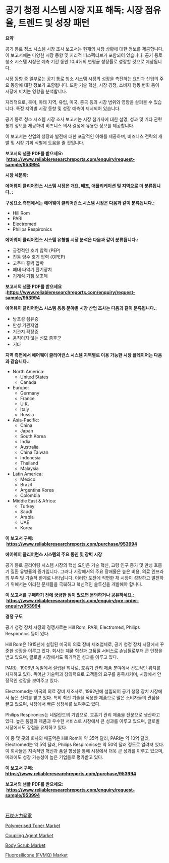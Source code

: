 <p><h1>공기 청정 시스템 시장 지표 해독: 시장 점유율, 트렌드 및 성장 패턴</h1></p><p><strong>요약</strong></p>
<p><p>공기 통로 청소 시스템 시장 조사 보고서는 현재의 시장 상황에 대한 정보를 제공합니다. 이 보고서에는 다양한 시장 동향 및 지리적 퍼스펙티브가 포함되어 있습니다. 공기 통로 청소 시스템 시장은 예측 기간 동안 10.4%의 연평균 성장률로 성장할 것으로 예상됩니다.</p><p>시장 동향 중 일부로는 공기 통로 청소 시스템 시장의 성장을 촉진하는 요인과 산업의 주요 동향에 대한 정보가 포함됩니다. 또한 기술 혁신, 시장 경쟁, 소비자 행동 변화 등이 시장에 미치는 영향을 분석합니다.</p><p>지리적으로, 북미, 아태 지역, 유럽, 미국, 중국 등의 시장 범위와 영향을 살펴볼 수 있습니다. 특정 지역별 시장 동향 및 성장 예측이 제시되어 있습니다.</p><p>공기 통로 청소 시스템 시장 조사 보고서는 시장 참가자에 대한 설명, 성과 및 기타 관련 통계 정보를 제공하여 비즈니스 의사 결정에 유용한 정보를 제공합니다.</p><p>이 보고서는 산업의 성장과 발전에 대한 포괄적인 이해를 제공하며, 비즈니스 전략의 개발 및 시장 기회 식별에 도움을 줄 것입니다.</p></p>
<p><strong>보고서의 샘플 PDF를 받으세요: &nbsp;<a href="https://www.reliableresearchreports.com/enquiry/request-sample/953994">https://www.reliableresearchreports.com/enquiry/request-sample/953994</a></strong></p>
<p><strong>시장 세분화:</strong></p>
<p><strong> 에어웨이 클리어런스 시스템 시장은 개요, 배포, 애플리케이션 및 지역으로 더 분류됩니다. :</strong></p>
<p><strong>구성요소 측면에서는 에어웨이 클리어런스 시스템 시장은 다음과 같이 분류됩니다.:</strong></p>
<p><ul><li>Hill Rom</li><li>PARI</li><li>Electromed</li><li>Philips Respironics</li></ul></p>
<p><strong> 에어웨이 클리어런스 시스템 유형별 시장 분석은 다음과 같이 분류됩니다.:</strong></p>
<p><ul><li>긍정적인 호기 압력 (PEP)</li><li>진동 양수 호기 압력 (OPEP)</li><li>고주파 흉벽 압박</li><li>폐내 타악기 환기장치</li><li>기계식 기침 보조제</li></ul></p>
<p><strong>보고서의 샘플 PDF를 받으세요 :<a href="https://www.reliableresearchreports.com/enquiry/request-sample/953994">https://www.reliableresearchreports.com/enquiry/request-sample/953994</a></strong></p>
<p><strong> 에어웨이 클리어런스 시스템 응용 분야별 시장 산업 조사는 다음과 같이 분류됩니다.:</strong></p>
<p><ul><li>낭포성 섬유증</li><li>만성 기관지염</li><li>기관지 확장증</li><li>움직이지 않는 섬모 증후군</li><li>기타</li></ul></p>
<p><strong>지역 측면에서 에어웨이 클리어런스 시스템 지역별로 이용 가능한 시장 플레이어는 다음과 같습니다.:</strong></p>
<p><ul>
    <li>
        North America:
        <ul>
            <li>United States</li>
            <li>Canada</li>
        </ul>
    </li>
    <li>
        Europe:
        <ul>
            <li>Germany</li>
            <li>France</li>
            <li>U.K.</li>
            <li>Italy</li>
            <li>Russia</li>
        </ul>
    </li>
    <li>
        Asia-Pacific:
        <ul>
            <li>China</li>
            <li>Japan</li>
            <li>South Korea</li>
            <li>India</li>
            <li>Australia</li>
            <li>China Taiwan</li>
            <li>Indonesia</li>
            <li>Thailand</li>
            <li>Malaysia</li>
        </ul>
    </li>
    <li>
        Latin America:
        <ul>
            <li>Mexico</li>
            <li>Brazil</li>
            <li>Argentina Korea</li>
            <li>Colombia</li>
        </ul>
    </li>
    <li>
        Middle East & Africa:
        <ul>
            <li>Turkey</li>
            <li>Saudi</li>
            <li>Arabia</li>
            <li>UAE</li>
            <li>Korea</li>
        </ul>
    </li>
    </ul></p>
<p><strong>이 보고서 구매: &nbsp;<a href="https://www.reliableresearchreports.com/purchase/953994">https://www.reliableresearchreports.com/purchase/953994</a></strong></p>
<p><strong>에어웨이 클리어런스 시스템의 주요 동인 및 장벽 시장</strong></p>
<p><p>공기 통로 클리어링 시스템 시장의 핵심 요인은 기술 혁신, 고령 인구 증가 및 만성 호흡기 질환 유병률의 증가입니다. 그러나 시장에서의 주요 장애물은 높은 비용, 의료 인프라의 부족 및 기술적 한계로 나타납니다. 이러한 도전에 직면한 채 시장이 성장하고 발전하기 위해서는 이러한 문제들을 극복하고 혁신적인 솔루션을 개발해야 합니다.</p></p>
<p><strong>이 보고서를 구매하기 전에 궁금한 점이 있으면 문의하거나 공유하세요.: &nbsp;<a href="https://www.reliableresearchreports.com/enquiry/pre-order-enquiry/953994">https://www.reliableresearchreports.com/enquiry/pre-order-enquiry/953994</a></strong></p>
<p><strong>경쟁 구도</strong></p>
<p><p>공기 청정 장치 시장의 경쟁사로는 Hill Rom, PARI, Electromed, Philips Respironics 등이 있다. </p><p>Hill Rom은 1915년에 설립된 미국의 의료 장비 제조업체로, 공기 청정 장치 시장에서 꾸준한 성장을 이루고 있다. 회사는 제품 혁신과 고품질 서비스로 손님들로부터 큰 인정을 받고 있으며, 글로벌 시장에서도 획기적인 성과를 이루고 있다.</p><p>PARI는 1906년 독일에서 설립된 회사로, 호흡기 관리 제품 분야에서 선도적인 위치를 차지하고 있다. 뛰어난 기술력과 창의력으로 고객들의 요구를 충족시키며, 시장에서 안정적인 성장을 보여주고 있다.</p><p>Electromed는 미국의 의료 장비 제조사로, 1992년에 설립되어 공기 청정 장치 시장에서 높은 신뢰를 받고 있다. 특히 최신 기술을 적용한 제품으로 많은 소비자들의 관심을 끌고 있으며, 시장에서 빠른 성장세를 보여주고 있다.</p><p>Philips Respironics는 네덜란드의 기업으로, 호흡기 관리 제품을 전문으로 생산하고 있다. 높은 품질의 제품과 우수한 서비스로 시장에서 큰 성과를 이루고 있으며, 글로벌 시장에서도 강점을 유지하고 있다.</p><p>이 중 몇 곳의 회사의 매출액은 Hill Rom이 약 35억 달러, PARI는 약 10억 달러, Electromed는 약 5억 달러, Philips Respironics는 약 50억 달러 정도로 알려져 있다. 이 회사들은 지속적인 혁신과 품질 향상을 통해 시장에서 더욱 큰 성과를 이루고 있으며, 미래에도 성장 가능성이 높은 기업들로 평가받고 있다.</p></p>
<p><strong>이 보고서 구매: &nbsp; <a href="https://www.reliableresearchreports.com/purchase/953994">https://www.reliableresearchreports.com/purchase/953994</a></strong></p>
<p><strong>보고서의 샘플 PDF를 받으세요: &nbsp;<a href="https://www.reliableresearchreports.com/enquiry/request-sample/953994">https://www.reliableresearchreports.com/enquiry/request-sample/953994</a></strong><strong></strong></p>
<p>&nbsp;</p>
<p><p><a href="https://github.com/jkjreqjscoxx7/Market-Research-Report-List-1/blob/main/1688558185084.md">石炭火力発電</a></p><p><a href="https://github.com/castoriffic/Market-Research-Report-List-3/blob/main/polymerised-toner-market.md">Polymerised Toner Market</a></p><p><a href="https://issuu.com/reportprime-2/docs/coupling-agent-market-size-2030.pptx">Coupling Agent Market</a></p><p><a href="https://view.publitas.com/reportprime-1/body-scrub-market-size-market-share-and-global-market-analysis-report-2024-2031/">Body Scrub Market</a></p><p><a href="https://issuu.com/reportprime-2/docs/fluorosilicone-fvmq-market-size-2030.pptx">Fluorosilicone (FVMQ) Market</a></p></p>